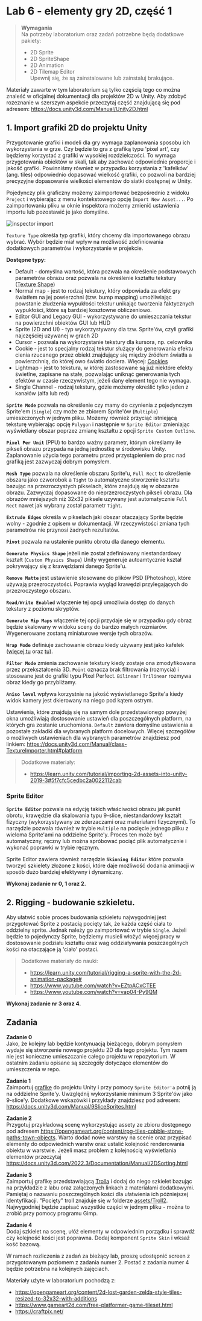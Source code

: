# Lab 6 - elementy gry 2D, część 1


> **Wymagania**  
> Na potrzeby laboratorium oraz zadań potrzebne będą dodatkowe pakiety:
> * 2D Sprite
> * 2D SpriteShape
> * 2D Animation
> * 2D Tilemap Editor  
> Upewnij się, że są zainstalowane lub zainstaluj brakujące.



Materiały zawarte w tym laboratorium są tylko częścią tego co można znaleść w oficjalnej dokumentacji dla projektów 2D w Unity. Aby zdobyć rozeznanie w szerszym aspekcie przeczytaj część znajdującą się pod adresem: https://docs.unity3d.com/Manual/Unity2D.html


## 1. **Import grafiki 2D do projektu Unity**

Przygotowanie grafiki i modeli dla gry wymaga zaplanowania sposobu ich wykorzystania w grze. Czy będzie to gra z grafiką typu 'pixel art', czy będziemy korzystać z grafiki w wysokiej rozdzielczości. To wymaga przygotowania obiektów w skali, tak aby zachować odpowiednie proporcje i jakość grafiki. Powinniśmy również w przypadku korzystania z 'kafelków' (ang. tiles) odpowiednio dopasować wielkość grafiki, co pozwoli na bardziej precyzyjne dopasowanie wielkości elementów do siatki dostępnej w Unity.

Pojedynczy plik graficzny możemy zaimportować bezpośrednio z widoku `Project` i wybierając z menu kontekstowego opcję `Import New Asset...`. Po zaimportowaniu pliku w oknie inspektora możemy zmienić ustawienia importu lub pozostawić je jako domyślne.

![inspector import](import_inspector.png)


`Texture Type` określa typ grafiki, który chcemy dla importowanego obrazu wybrać. Wybór będzie miał wpływ na możliwość zdefiniowania dodatkowych parametrów i wykorzystanie w projekcie.

**Dostępne typy:**
* Default - domyślna wartość, która pozwala na określenie podstawowych parametrów obrazu oraz pozwala na określenie kształtu tekstury ([Texture Shape](https://docs.unity3d.com/Manual/class-TextureImporter.html#textureshape))
* Normal map - jest to rodzaj tekstury, który odpowiada za efekt gry światłem na jej powierzchni (tzw. bump mapping) umożliwiając powstanie złudzenia wypukłości tekstur unikając tworzenia faktycznych wypukłości, które są bardziej kosztowne obliczeniowo.
* Editor GUI and Legacy GUI - wykorzystywane do umieszczania tekstur na powierzchni obiektów GUI lub HUD
* Sprite (2D and UI) - typ wykorzystywany dla tzw. Sprite'ów, czyli grafiki najczęściej uzywanej w grach 2D
* Cursor - pozwala na wykorzystanie tekstury dla kursora, np. celownika
* Cookie - jest to specjalny rodzaj tekstur służący do generowania efektu cienia rzucanego przez obiekt znajdujący się między źródłem światła a powierzchnią, do której owo światło dociera. Więcej: [Cookies](https://docs.unity3d.com/Manual/Cookies.html)
* Lightmap - jest to tekstura, w której zastosowane są już niektóre efekty świetlne, zapisane na stałe, pozwalając uniknąć generowania tych efektów w czasie rzeczywistym, jeżeli dany element tego nie wymaga.
* Single Channel - rodzaj tekstury, gdzie możemy określić tylko jeden z kanałów (alfa lub red)



**`Sprite Mode`** pozwala na określenie czy mamy do czynienia z pojedynczym Sprite'em (`Single`) czy może ze zbiorem Sprite'ów (`Multiple`) umieszczonych w jednym pliku. Możemy również przyciąć istniejącą teksturę wybierając opcję `Polygon` i następnie w `Sprite Editor` zmieniając wyświetlany obszar poprzez zmianę kształtu z opcji `Sprite Custom Outline`.

**`Pixel Per Unit`** (PPU) to bardzo ważny parametr, którym określamy ile pikseli obrazu przypada na jedną jednostkę w środowisku Unity. Zaplanowanie użycia tego parametru przed przystąpieniem do prac nad grafiką jest zazwyczaj dobrym pomysłem. 

**`Mesh Type`** pozwala na określenie obszaru Sprite'u, `Full Rect` to określenie obszaru jako czworobok a `Tight` to automatyczne stworzenie kształtu bazując na przezroczystych pikselach, które znajdują się w obszarze obrazu. Zazwyczaj dopasowane do nieprzezroczystych pikseli obrazu. Dla obrazów mniejszych niż 32x32 piksele uzywany jest automatycznie `Full Rect` nawet jak wybrany został parametr `Tight`.

**`Extrude Edges`** określa w pikselach jaki obszar otaczający Sprite będzie wolny - zgodnie z opisem w dokumentacji. W rzeczywistości zmiana tych parametrów nie przynosi żadnych rezultatów.

**`Pivot`** pozwala na ustalenie punktu obrotu dla danego elementu.

**`Generate Physics Shape`** jeżeli nie został zdefiniowany niestandardowy kształt (`Custom Physics Shape`) Unity wygeneruje autoamtycznie kształ pokrywający się z krawędziami danego Sprite'u.

**`Remove Matte`** jest ustawienie stosowane do plików PSD (Photoshop), które używają przezroczystości. Poprawia wygląd krawędzi przylegających do przezroczystego obszaru.

**`Read/Write Enabled`** włączenie tej opcji umożliwia dostęp do danych tekstury z poziomu skryptów. 

**`Generate Mip Maps`** włączenie tej opcji przydaje się w przypadku gdy obraz będzie skalowany w widoku sceny do bardzo małych rozmiarów. Wygenerowane zostaną miniaturowe wersje tych obrazów.

**`Wrap Mode`** definiuje zachowanie obrazu kiedy używany jest jako kafelek ([więcej tu](https://docs.unity3d.com/Manual/class-TextureImporter.html#WrapMode) oraz [tu](https://docs.unity3d.com/ScriptReference/TextureWrapMode.html)).

**`Filter Mode`** zmienia zachowanie tekstury kiedy zostaje ona zmodyfikowana przez przekształcenia 3D. `Point` oznacza brak filtrowania (rozmycia) i stosowane jest do grafiki typu Pixel Perfect. `Bilinear` i `Trilinear` rozmywa obraz kiedy go przybliżamy.

**`Aniso level`** wpływa korzystnie na jakość wyświetlanego Sprite'a kiedy widok kamery jest dkierowany na niego pod kątem ostrym.

Ustawienia, które znajdują się na samym dole przedstawionego powyżej okna umożliwiają dostosowanie ustawień dla poszczególnych platform, na których gra zostanie uruchomiona. `Default` zawiera domyślne ustawienia a pozostałe zakładki dla wybranych platform docelowych.
Więcej szczegółów o możliwych ustawieniach dla wybranych parametrów znajdziesz pod linkiem: https://docs.unity3d.com/Manual/class-TextureImporter.html#platform

> Dodatkowe materiały:
> * https://learn.unity.com/tutorial/importing-2d-assets-into-unity-2019-3#5f7cfc5cedbc2a0022112cab

### **Sprite Editor**

**`Sprite Editor`** pozwala na edycję takich właściwości obrazu jak punkt obrotu, krawędzie dla skalowania typu 9-slice, niestandardowy kształt fizyczny (wykorzystywany ze zderzaczami oraz materiałami fizycznymi). To narzędzie pozwala również w trybie `Multiple` na pocięcie jednego pliku z wieloma Sprite'ami na oddzielne Sprite'y. Proces ten może być automatyczny, ręczny lub można spróbować pociąć plik automatycznie i wykonać poprawki w trybie ręcznym.

Sprite Editor zawiera również narzędzie **`Skinning Editor`** które pozwala tworzyć szkielety złożone z kości, które daje możliwość dodania animacji w sposób dużo bardziej efektywny i dynamiczny. 


**Wykonaj zadanie nr 0, 1 oraz 2.**


## 2. **Rigging - budowanie szkieletu.**  

Aby ułatwić sobie proces budowania szkieletu najwygodniej jest przygotować Sprite z postacią pocięty tak, że każda część ciała to oddzielny sprite. Jednak należy go zaimportować w trybie `Single`. Jeżeli będzie to pojedynczy Sprite, będziemy musieli włożyć więcej pracy w dostosowanie podziału kształtu oraz wag oddziaływania poszczególnych kości na otaczające ją 'ciało' postaci.


> Dodatkowe materiały do nauki:  
> * https://learn.unity.com/tutorial/rigging-a-sprite-with-the-2d-animation-package#
> * https://www.youtube.com/watch?v=EZtpACxCTEE
> * https://www.youtube.com/watch?v=vap04-Py9QM


**Wykonaj zadanie nr 3 oraz 4.**


## Zadania

**Zadanie 0**  
Jako, że kolejny lab będzie kontynuacją bieżącego, dobrym pomysłem wydaje się stworzenie nowego projektu 2D dla tego projektu. Tym razem nie jest konieczne umieszczanie całego projektu w repozytorium. W ostatnim zadaniu opisane są szczegóły dotyczące elementów do umieszczenia w repo.

**Zadanie 1**  
Zaimportuj [grafikę](assets/mountain_landscape.png) do projektu Unity i przy pomocy `Sprite Editor'a` potnij ją na oddzielne Sprite'y. Uwzględnij wykorzystanie minimum 3 Sprite'ów jako 9-slice'y. Dodatkowe wskazówki i przykłady znajdziesz pod adresem: https://docs.unity3d.com/Manual/9SliceSprites.html

**Zadanie 2**  
Przygotuj przykładową scenę wykorzystując assety ze zbioru dostępnego pod adresem https://opengameart.org/content/rpg-tiles-cobble-stone-paths-town-objects. Warto dodać nowe warstwy na scenie oraz przypisać elementy do odpowiednich warstw oraz ustalić kolejność renderowania obiektu w warstwie. Jeżeli masz problem z kolejnością wyświetlania elementów przeczytaj https://docs.unity3d.com/2022.3/Documentation/Manual/2DSorting.html

**Zadanie 3**  
Zaimportuj grafikę przedstawiającą [Trolla](assets/Troll2.png) i dodaj do niego szkielet bazując na przykładzie z labu oraz załączonych linkach z materiałami dodatkowymi. Pamiętaj o nazwaniu poszczególnych kości dla ułatwienia ich późniejszej identyfikacji. "Pocięty" troll znajduje się w folderze [assets/Troll2](assets/Troll2). Najwygodniej będzie zapisać wszystkie części w jednym pliku - można to zrobić przy pomocy programu Gimp.

**Zadanie 4**  
Dodaj szkielet na scenę, ułóż elementy w odpowiednim porządku i sprawdź czy kolejność kości jest poprawna. Dodaj komponent `Sprite Skin` i wksaż kość bazową.

W ramach rozliczenia z zadań za bieżący lab, proszę udostępnić screen z przygotowanym poziomem z zadania numer 2. Postać z zadania numer 4 będzie potrzebna na kolejnych zajęciach.


Materiały użyte w laboratorium pochodzą z:
* https://opengameart.org/content/2d-lost-garden-zelda-style-tiles-resized-to-32x32-with-additions
* https://www.gameart2d.com/free-platformer-game-tileset.html
* https://craftpix.net/